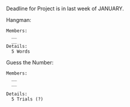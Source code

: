 
Deadline for Project is in last week of JANUARY.

  Hangman:
  
    Members:
      __
      __
    Details:
      5 Words
    
  Guess the Number:
    
    Members:  
      __      
      __
      
    Details:
      5 Trials (?)
